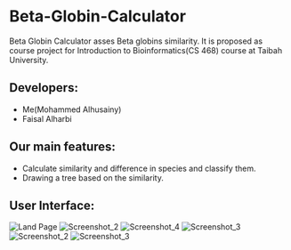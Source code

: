 # Beta-Globin-Calculator
Beta Globin Calculator asses Beta globins similarity. It is proposed as course project for Introduction to Bioinformatics(CS 468) course at Taibah University.

## Developers:
* Me(Mohammed Alhusainy)
* Faisal Alharbi

## Our main features: 
* Calculate similarity and difference in species and classify them.
* Drawing a tree based on the similarity.

## User Interface:

![Land Page](https://user-images.githubusercontent.com/80723154/209484223-fecaa6d5-8fea-4f8f-9b6e-0c0243753f07.png)
![Screenshot_2](https://user-images.githubusercontent.com/80723154/209484225-c9d9f217-1c5c-4dec-8a0d-943d0cd64528.png)
![Screenshot_4](https://user-images.githubusercontent.com/80723154/209484226-104fafd8-7ed8-4448-b8ed-dc85602497a9.png)
![Screenshot_3](https://user-images.githubusercontent.com/80723154/209484228-02673e40-240c-4221-aaa5-bf8ad176b4c0.png)
![Screenshot_2](https://user-images.githubusercontent.com/80723154/209484230-1f3dc121-cef6-4ef3-b2ab-175ffd74b316.png)
![Screenshot_3](https://user-images.githubusercontent.com/80723154/209484231-f6233bec-8e40-46fe-9841-7324b836d106.png)
